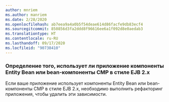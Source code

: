 ```yaml
---
author: mnriem
ms.author: manriem
ms.date: 2/28/2020
ms.openlocfilehash: ab7eea9a4a0b5f54deae614d86facfe9db83ecf4
ms.sourcegitcommit: 850856d3fa2ddd8f96616ee6a1f092d8e0aedab3
ms.translationtype: HT
ms.contentlocale: ru-RU
ms.lasthandoff: 09/17/2020
ms.locfileid: "90738410"
---
```

### <a name="determine-whether-your-application-uses-entity-beans-or-ejb-2x-style-cmp-beans"></a>Определение того, использует ли приложение компоненты Entity Bean или bean-компоненты CMP в стиле EJB 2.x

Если ваше приложение использует компоненты Entity Bean или bean-компоненты CMP в стиле EJB 2.x, необходимо выполнить рефакторинг приложения, чтобы удалить эти зависимости.
